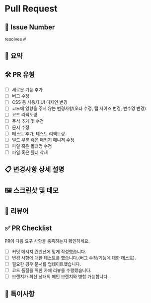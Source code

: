 # Pull Request

## 🔢 Issue Number

<!-- 이슈 키워드와 함께 #을 입력한 후 이슈 번호를 선택해주세요. -->
<!-- 예시 : resolves #1 -->

resolves #

## 📝 요약

<!--- 변경 사항 및 관련 이슈에 대해 간단하게 작성해주세요. 어떻게보다 무엇을 왜 수정했는지 설명해주세요. -->

## 🛠️ PR 유형

- [ ] 새로운 기능 추가
- [ ] 버그 수정
- [ ] CSS 등 사용자 UI 디자인 변경
- [ ] 코드에 영향을 주지 않는 변경사항(오타 수정, 탭 사이즈 변경, 변수명 변경)
- [ ] 코드 리팩토링
- [ ] 주석 추가 및 수정
- [ ] 문서 수정
- [ ] 테스트 추가, 테스트 리팩토링
- [ ] 빌드 부분 혹은 패키지 매니저 수정
- [ ] 파일 혹은 폴더명 수정
- [ ] 파일 혹은 폴더 삭제

## 📋 변경사항 상세 설명

<!--- 필요한 경우 중요한 변경사항에 대해 더 자세히 설명해주세요 -->

## 🖼️ 스크린샷 및 데모

<!--- UI 변경사항이 있는 경우 스크린샷이나 GIF/동영상을 첨부해주세요 -->

## 👀 리뷰어

<!--- 이 PR의 리뷰를 요청할 담당자를 지정해주세요 -->
<!-- 예시: @username -->

## ✅ PR Checklist

PR이 다음 요구 사항을 충족하는지 확인하세요.

- [ ] 커밋 메시지 컨벤션에 맞게 작성했습니다.
- [ ] 변경 사항에 대한 테스트를 했습니다.(버그 수정/기능에 대한 테스트).
- [ ] 필요한 경우 문서를 업데이트했습니다.
- [ ] 코드 품질을 위한 자체 리뷰를 수행했습니다.
- [ ] 브랜치가 최신 상태의 메인 브랜치와 병합 가능합니다.

## 📢 특이사항

<!--- 리뷰어가 알아야 할 주의사항이나 특이점이 있다면 여기에 작성해주세요 -->
